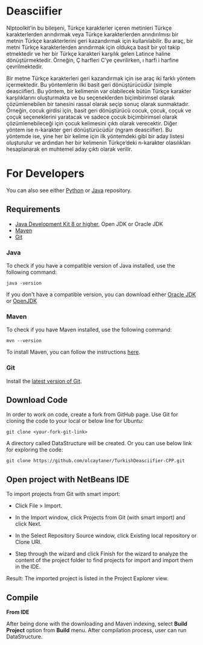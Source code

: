 # Deasciifier

Nlptoolkit’in bu bileşeni, Türkçe karakterler içeren metinleri Türkçe karakterlerden arındırmak veya Türkçe karakterlerden arındırılmısı bir metnin Türkçe karakterlerini geri kazandırmak için kullanılabilir. Bu araç, bir metni Türkçe karakterlerden arındırmak için oldukça basit bir yol takip etmektedir ve her bir Türkçe karakteri karşılık gelen Latince haline dönüştürmektedir. Örneğin, Ç harfleri C’ye çevrilirken, ı harfi i harfine çevrilmektedir.

Bir metne Türkçe karakterleri geri kazandırmak için ise araç iki farklı yöntem içermektedir. Bu yöntemlerin ilki basit geri dönüştürücüdür (simple deasciifier). Bu yöntem, bir kelimenin var olabilecek bütün Türkçe karakter karşılıklarını oluşturmakta ve bu seçeneklerden biçimbirimsel olarak çözümlenebilen bir tanesini rassal olarak seçip sonuç olarak sunmaktadır. Örneğin, cocuk girdisi için, basit geri dönüştürücü cocuk, çocuk, coçuk ve çoçuk seçeneklerini yaratacak ve sadece çocuk biçimbirimsel olarak çözümlenebileceği için çocuk kelimesini çıktı olarak verecektir. Diğer yöntem ise n-karakter geri dönüştürücüdür (ngram deasciifier). Bu yöntemde ise, yine her bir kelime için ilk yöntemdeki gibi bir aday listesi oluşturulur ve ardından her bir kelimenin Türkçe’deki n-karakter olasılıkları hesaplanarak en muhtemel aday çıktı olarak verilir.

For Developers
============
You can also see either [Python](https://github.com/olcaytaner/TurkishDeasciifier-Py) 
or [Java](https://github.com/olcaytaner/TurkishDeasciifier) repository.

## Requirements

* [Java Development Kit 8 or higher](#java), Open JDK or Oracle JDK
* [Maven](#maven)
* [Git](#git)

### Java 

To check if you have a compatible version of Java installed, use the following command:

    java -version
    
If you don't have a compatible version, you can download either [Oracle JDK](https://www.oracle.com/technetwork/java/javase/downloads/jdk8-downloads-2133151.html) or [OpenJDK](https://openjdk.java.net/install/)

### Maven
To check if you have Maven installed, use the following command:

    mvn --version
    
To install Maven, you can follow the instructions [here](https://maven.apache.org/install.html).      

### Git

Install the [latest version of Git](https://git-scm.com/book/en/v2/Getting-Started-Installing-Git).

## Download Code

In order to work on code, create a fork from GitHub page. 
Use Git for cloning the code to your local or below line for Ubuntu:

	git clone <your-fork-git-link>

A directory called DataStructure will be created. Or you can use below link for exploring the code:

	git clone https://github.com/olcaytaner/TurkishDeasciifier-CPP.git

## Open project with NetBeans IDE

To import projects from Git with smart import:

* Click File > Import.

* In the Import window, click Projects from Git (with smart import) and click Next.

* In the Select Repository Source window, click Existing local repository or Clone URI.

* Step through the wizard and click Finish for the wizard to analyze the content of the project folder to find projects for import and import them in the IDE. 

Result: The imported project is listed in the Project Explorer view.


## Compile

**From IDE**

After being done with the downloading and Maven indexing, select **Build Project** option from **Build** menu. After compilation process, user can run DataStructure.
